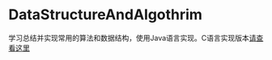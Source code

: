 # DataStructureAndAlgothrim

学习总结并实现常用的算法和数据结构，使用Java语言实现。C语言实现版本[请查看这里](https://github.com/JohnTsaiAndroid/dsaa)
